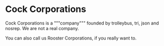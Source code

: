 # Cock Corporations
Cock Corporations is a """company""" founded by trolleybus, tri, json and nosrep. We are not a real company.

You can also call us Rooster Corporations, if you really want to.
